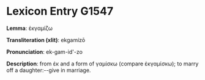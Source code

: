 # Lexicon Entry G1547

**Lemma**: ἐκγαμίζω

**Transliteration (xlit)**: ekgamízō

**Pronunciation**: ek-gam-id'-zo

**Description**:
from ἐκ and a form of γαμίσκω (compare ἐκγαμίσκω); to marry off a daughter:--give in marriage.
